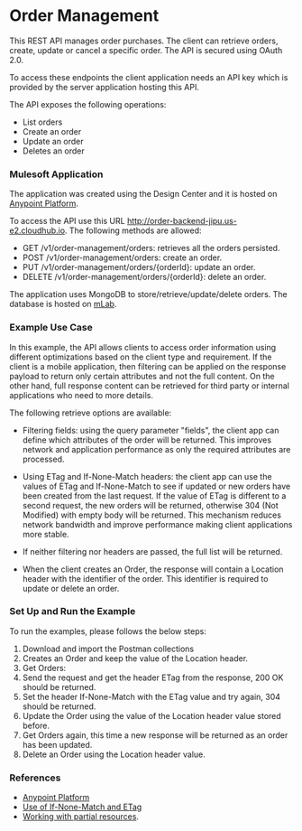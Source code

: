 # Order Management 

This REST API manages order purchases. The client can retrieve orders, create, update or cancel a specific order. The API is secured using OAuth 2.0.

To access these endpoints the client application needs an API key which is provided by the server application hosting this API.

The API exposes the following operations:

- List orders
- Create an order
- Update an order
- Deletes an order 

### Mulesoft Application

The application was created using the Design Center and it is hosted on [Anypoint Platform](https://anypoint.mulesoft.com/home/). 

To access the API use this URL http://order-backend-jipu.us-e2.cloudhub.io.
The following methods are allowed:

- GET     /v1/order-management/orders: retrieves all the orders persisted.
- POST    /v1/order-management/orders: create an order.
- PUT     /v1/order-management/orders/{orderId}: update an order.
- DELETE  /v1/order-management/orders/{orderId}: delete an order.

The application uses MongoDB to store/retrieve/update/delete orders. The database is hosted on [mLab](https://mlab.com/).

### Example Use Case 

In this example, the API allows clients to access order information using different optimizations based on the client type and requirement. If the client is a mobile application, then filtering can be applied on the response payload to return only certain attributes and not the full content. On the other hand, full response content can be retrieved for third party or internal applications who need to more details.

The following retrieve options are available:

- Filtering fields: using the query parameter "fields", the client app can define which attributes of the order will be returned. This improves network and application performance as only the required attributes are processed.

- Using ETag and If-None-Match headers: the client app can use the values of ETag and If-None-Match to see if updated or new orders have been created from the last request. If the value of ETag is different to a second request, the new orders will be returned, otherwise 304 (Not Modified) with empty body will be returned. This mechanism reduces network bandwidth and improve performance making client applications more stable.

- If neither filtering nor headers are passed, the full list will be returned.

- When the client creates an Order, the response will contain a Location header with the identifier of the order. This identifier is required to update or delete an order.

### Set Up and Run the Example 

To run the examples, please follows the below steps:

1. Download and import the Postman collections
1. Creates an Order and keep the value of the Location header.
1. Get Orders: 
  1. Send the request and get the header ETag from the response, 200 OK should be returned.
  1. Set the header If-None-Match with the ETag value and try again, 304 should be returned.
1. Update the Order using the value of the Location header value stored before.
1. Get Orders again, this time a new response will be returned as an order has been updated.
1. Delete an Order using the Location header value.

### References
- [Anypoint Platform](https://anypoint.mulesoft.com/home/#/)
- [Use of If-None-Match and ETag](https://developer.mozilla.org/en-US/docs/Web/HTTP/Headers/If-None-Match)
- [Working with partial resources](https://developers.google.com/drive/api/v3/performance).
